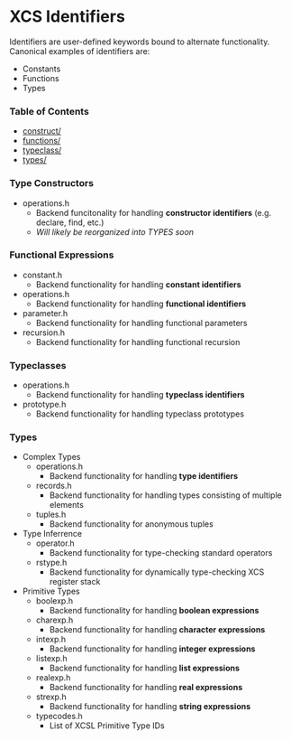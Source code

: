 
# XCS Identifiers

Identifiers are user-defined keywords bound to alternate functionality.  
Canonical examples of identifiers are:

* Constants
* Functions
* Types

### Table of Contents

* [construct/](#type-constructors)
* [functions/](#functional-expressions)
* [typeclass/](#typeclasses)
* [types/](#types)

### Type Constructors

* operations.h
  * Backend funcitonality for handling **constructor identifiers** (e.g. declare, find, etc.)
  * *Will likely be reorganized into TYPES soon*

### Functional Expressions

* constant.h
  * Backend functionality for handling **constant identifiers**
* operations.h
  * Backend functionality for handling **functional identifiers** 
* parameter.h 
  * Backend functionality for handling functional parameters
* recursion.h
  * Backend functionality for handling functional recursion

### Typeclasses

* operations.h
  * Backend functionality for handling **typeclass identifiers** 
* prototype.h
  * Backend functionality for handling typeclass prototypes

### Types

* Complex Types
  * operations.h
    * Backend functionality for handling **type identifiers**
  * records.h
    * Backend functionality for handling types consisting of multiple elements
  * tuples.h
    * Backend functionality for anonymous tuples
* Type Inferrence
  * operator.h
    * Backend functionality for type-checking standard operators
  * rstype.h
    * Backend functionality for dynamically type-checking XCS register stack
* Primitive Types
  * boolexp.h
    * Backend functionality for handling **boolean expressions**
  * charexp.h
    * Backend functionality for handling **character expressions**
  * intexp.h
    * Backend functionality for handling **integer expressions**
  * listexp.h
    * Backend functionality for handling **list expressions**
  * realexp.h
    * Backend functionality for handling **real expressions**
  * strexp.h
    * Backend functionality for handling **string expressions**
  * typecodes.h
    * List of XCSL Primitive Type IDs



